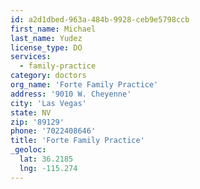 ```yaml
---
id: a2d1dbed-963a-484b-9928-ceb9e5798ccb
first_name: Michael
last_name: Yudez
license_type: DO
services:
  - family-practice
category: doctors
org_name: 'Forte Family Practice'
address: '9010 W. Cheyenne'
city: 'Las Vegas'
state: NV
zip: '89129'
phone: '7022408646'
title: 'Forte Family Practice'
_geoloc:
  lat: 36.2185
  lng: -115.274
---
```

